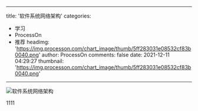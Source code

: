 
---
title: '软件系统网络架构'
categories: 
 - 学习
 - ProcessOn
 - 推荐
headimg: 'https://img.processon.com/chart_image/thumb/5ff283031e08532cf83b0040.png'
author: ProcessOn
comments: false
date: 2021-12-11 04:29:27
thumbnail: 'https://img.processon.com/chart_image/thumb/5ff283031e08532cf83b0040.png'
---

<div>   
<img class="thumb" alt="软件系统网络架构" src="https://img.processon.com/chart_image/thumb/5ff283031e08532cf83b0040.png" referrerpolicy="no-referrer">
<p>1111</p>  
</div>
            